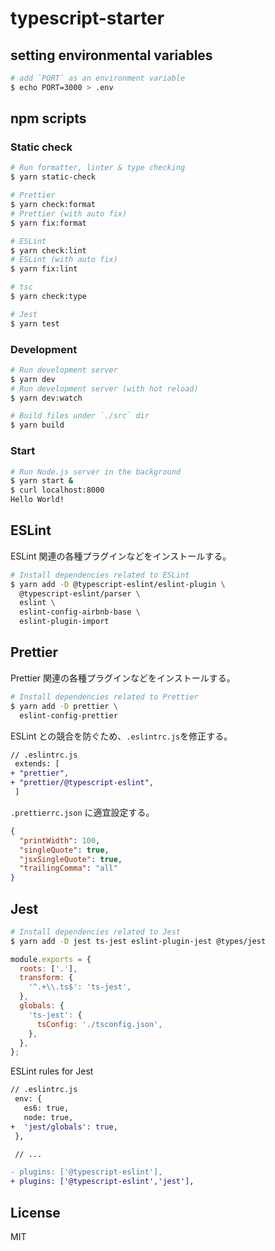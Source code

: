 # typescript-starter

## setting environmental variables

```bash
# add `PORT` as an environment variable
$ echo PORT=3000 > .env
```

## npm scripts

### Static check

```bash
# Run formatter, linter & type checking
$ yarn static-check

# Prettier
$ yarn check:format
# Prettier (with auto fix)
$ yarn fix:format

# ESLint
$ yarn check:lint
# ESLint (with auto fix)
$ yarn fix:lint

# tsc
$ yarn check:type

# Jest
$ yarn test
```

### Development

```bash
# Run development server
$ yarn dev
# Run development server (with hot reload)
$ yarn dev:watch

# Build files under `./src` dir
$ yarn build
```

### Start

```bash
# Run Node.js server in the background
$ yarn start &
$ curl localhost:8000
Hello World!
```

## ESLint

ESLint 関連の各種プラグインなどをインストールする。

```bash
# Install dependencies related to ESLint
$ yarn add -D @typescript-eslint/eslint-plugin \
  @typescript-eslint/parser \
  eslint \
  eslint-config-airbnb-base \
  eslint-plugin-import
```

## Prettier

Prettier 関連の各種プラグインなどをインストールする。

```bash
# Install dependencies related to Prettier
$ yarn add -D prettier \
  eslint-config-prettier
```

ESLint との競合を防ぐため、`.eslintrc.js`を修正する。

```diff
// .eslintrc.js
 extends: [
+ "prettier",
+ "prettier/@typescript-eslint",
 ]
```

`.prettierrc.json` に適宜設定する。

```json:.prettierrc.json
{
  "printWidth": 100,
  "singleQuote": true,
  "jsxSingleQuote": true,
  "trailingComma": "all"
}
```

## Jest

```bash
# Install dependencies related to Jest
$ yarn add -D jest ts-jest eslint-plugin-jest @types/jest
```

```js:jest.config.js
module.exports = {
  roots: ['.'],
  transform: {
    '^.+\\.ts$': 'ts-jest',
  },
  globals: {
    'ts-jest': {
      tsConfig: './tsconfig.json',
    },
  },
};
```

ESLint rules for Jest

```diff
// .eslintrc.js
 env: {
   es6: true,
   node: true,
+  'jest/globals': true,
 },

 // ...

- plugins: ['@typescript-eslint'],
+ plugins: ['@typescript-eslint','jest'],
```

## License

MIT
